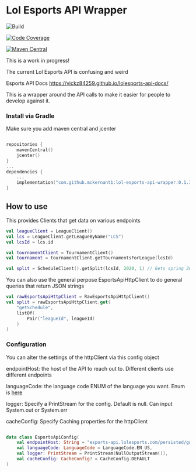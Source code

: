 # Lol Esports API Wrapper

![Build](https://github.com/mckernant1/LolEsportsApiWrapper/workflows/Gradle%20Build/badge.svg)

[![Code Coverage](https://codecov.io/gh/mckernant1/LolEsportsApiWrapper/branch/master/graph/badge.svg)](https://codecov.io/gh/mckernant1/LolEsportsApiWrapper)


[![Maven Central](https://maven-badges.herokuapp.com/maven-central/com.github.mckernant1/lol-esports-api-wrapper/badge.svg)](https://maven-badges.herokuapp.com/maven-central/com.github.mckernant1/lol-esports-api-wrapper)

This is a work in progress!

The current Lol Esports API is confusing and weird

Esports API Docs
https://vickz84259.github.io/lolesports-api-docs/


This is a wrapper around the API calls to make it easier for people to develop against it.

### Install via Gradle
Make sure you add maven central and jcenter
```kotlin

repositories {
    mavenCentral()
    jcenter()
}
...
dependencies {
    ...
    implementation("com.github.mckernant1:lol-esports-api-wrapper:0.1.3")
}
```


## How to use
This provides Clients that get data on various endpoints

```kotlin
val leagueClient = LeagueClient()
val lcs = LeagueClient.getLeagueByName("LCS")
val lcsId = lcs.id

val tournamentClient = TournamentClient()
val tournament = tournamentClient.getTournamentsForLeague(lcsId)

val split = ScheduleClient().getSplit(lcsId, 2020, 1) // Gets spring 2020 split including playoffs
```

You can also use the general perpose EsportsApiHttpClient to do general queries that return JSON strings

```kotlin
val rawEsportsApiHttpClient = RawEsportsApiHttpClient()
val split = rawEsportsApiHttpClient.get(
    "getSchedule",
    listOf(
        Pair("leagueId", leagueId)
    )
)
```

### Configuration
You can alter the settings of the httpClient via this config object

endpointHost: the host of the API to reach out to. Different clients use different endpoints

languageCode: the language code ENUM of the language you want. Enum is [here](https://github.com/mckernant1/LolEsportsApiWrapper/blob/master/src/main/kotlin/com/github/mckernant1/lolapi/config/LanguageCode.kt)

logger: Specify a PrintStream for the config. Default is null. Can input System.out or System.err

cacheConfig: Specify Caching properties for the httpClient

```kotlin

data class EsportsApiConfig(
    val endpointHost: String = "esports-api.lolesports.com/persisted/gw/",
    val languageCode: LanguageCode = LanguageCode.EN_US,
    val logger: PrintStream = PrintStream(NullOutputStream()),
    val cacheConfig: CacheConfig? = CacheConfig.DEFAULT
)
```
